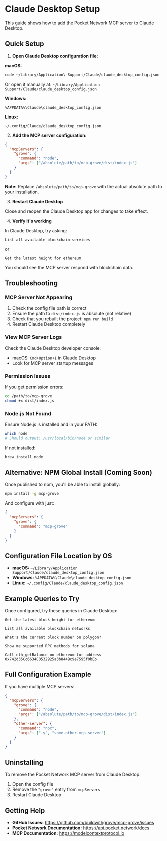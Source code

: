 # Claude Desktop Setup

This guide shows how to add the Pocket Network MCP server to Claude Desktop.

## Quick Setup

1. **Open Claude Desktop configuration file:**

**macOS:**
```bash
code ~/Library/Application\ Support/Claude/claude_desktop_config.json
```

Or open it manually at: `~/Library/Application Support/Claude/claude_desktop_config.json`

**Windows:**
```
%APPDATA%\Claude\claude_desktop_config.json
```

**Linux:**
```
~/.config/Claude/claude_desktop_config.json
```

2. **Add the MCP server configuration:**

```json
{
  "mcpServers": {
    "grove": {
      "command": "node",
      "args": ["/absolute/path/to/mcp-grove/dist/index.js"]
    }
  }
}
```

**Note:** Replace `/absolute/path/to/mcp-grove` with the actual absolute path to your installation.

3. **Restart Claude Desktop**

Close and reopen the Claude Desktop app for changes to take effect.

4. **Verify it's working**

In Claude Desktop, try asking:
```
List all available blockchain services
```

or

```
Get the latest height for ethereum
```

You should see the MCP server respond with blockchain data.

## Troubleshooting

### MCP Server Not Appearing

1. Check the config file path is correct
2. Ensure the path to `dist/index.js` is absolute (not relative)
3. Check that you rebuilt the project: `npm run build`
4. Restart Claude Desktop completely

### View MCP Server Logs

Check the Claude Desktop developer console:
- macOS: `Cmd+Option+I` in Claude Desktop
- Look for MCP server startup messages

### Permission Issues

If you get permission errors:

```bash
cd /path/to/mcp-grove
chmod +x dist/index.js
```

### Node.js Not Found

Ensure Node.js is installed and in your PATH:

```bash
which node
# Should output: /usr/local/bin/node or similar
```

If not installed:
```bash
brew install node
```

## Alternative: NPM Global Install (Coming Soon)

Once published to npm, you'll be able to install globally:

```bash
npm install -g mcp-grove
```

And configure with just:
```json
{
  "mcpServers": {
    "grove": {
      "command": "mcp-grove"
    }
  }
}
```

## Configuration File Location by OS

- **macOS:** `~/Library/Application Support/Claude/claude_desktop_config.json`
- **Windows:** `%APPDATA%\Claude\claude_desktop_config.json`
- **Linux:** `~/.config/Claude/claude_desktop_config.json`

## Example Queries to Try

Once configured, try these queries in Claude Desktop:

```
Get the latest block height for ethereum

List all available blockchain networks

What's the current block number on polygon?

Show me supported RPC methods for solana

Call eth_getBalance on ethereum for address 0x742d35Cc6634C0532925a3b844Bc9e7595f0bEb
```

## Full Configuration Example

If you have multiple MCP servers:

```json
{
  "mcpServers": {
    "grove": {
      "command": "node",
      "args": ["/absolute/path/to/mcp-grove/dist/index.js"]
    },
    "other-server": {
      "command": "npx",
      "args": ["-y", "some-other-mcp-server"]
    }
  }
}
```

## Uninstalling

To remove the Pocket Network MCP server from Claude Desktop:

1. Open the config file
2. Remove the `"grove"` entry from `mcpServers`
3. Restart Claude Desktop

## Getting Help

- **GitHub Issues:** https://github.com/buildwithgrove/mcp-grove/issues
- **Pocket Network Documentation:** https://api.pocket.network/docs
- **MCP Documentation:** https://modelcontextprotocol.io
